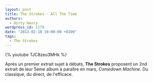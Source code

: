 ```yaml
---
layout: post
title: The Strokes - All The Time
authors:
  - Dirty Henry
wordpress_id: 1179
date: "2013-02-18 10:00:00 +0100"
tags:
  - The Strokes
---
```


{% youtube TJC8zeu3MHk %}

Après un premier extrait sujet à débats, **The Strokes** proposent un 2nd
extrait de leur 5ème album à paraître en mars, _Comedown Machine_. Du classique,
du direct, de l'efficace.
